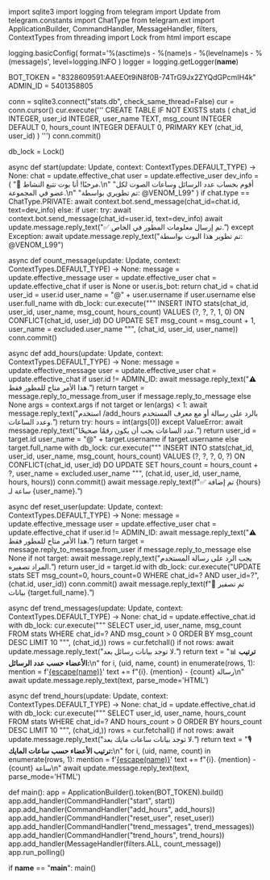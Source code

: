 import sqlite3
import logging
from telegram import Update
from telegram.constants import ChatType
from telegram.ext import ApplicationBuilder, CommandHandler, MessageHandler, filters, ContextTypes
from threading import Lock
from html import escape

logging.basicConfig(
    format='%(asctime)s - %(name)s - %(levelname)s - %(message)s',
    level=logging.INFO
)
logger = logging.getLogger(__name__)

BOT_TOKEN = "8328609591:AAEEOt9iN8f0B-74TrG9Jx2ZYQdGPcmIH4k"
ADMIN_ID = 5401358805

conn = sqlite3.connect("stats.db", check_same_thread=False)
cur = conn.cursor()
cur.execute('''
    CREATE TABLE IF NOT EXISTS stats (
        chat_id     INTEGER,
        user_id     INTEGER,
        user_name   TEXT,
        msg_count   INTEGER DEFAULT 0,
        hours_count INTEGER DEFAULT 0,
        PRIMARY KEY (chat_id, user_id)
    )
''')
conn.commit()

db_lock = Lock()

async def start(update: Update, context: ContextTypes.DEFAULT_TYPE) -> None:
    chat = update.effective_chat
    user = update.effective_user
    dev_info = (
        "👋 مرحبًا! أنا بوت تتبع النشاط.\n"
        "أقوم بحساب عدد الرسائل وساعات الصوت لكل عضو في المجموعة.\n"
        "تم تطويري بواسطة: @VENOM_L99"
    )
    if chat.type == ChatType.PRIVATE:
        await context.bot.send_message(chat_id=chat.id, text=dev_info)
    else:
        if user:
            try:
                await context.bot.send_message(chat_id=user.id, text=dev_info)
                await update.message.reply_text("✅ تم إرسال معلومات المطور في الخاص.")
            except Exception:
                await update.message.reply_text("تم تطوير هذا البوت بواسطة: @VENOM_L99")

async def count_message(update: Update, context: ContextTypes.DEFAULT_TYPE) -> None:
    message = update.effective_message
    user = update.effective_user
    chat = update.effective_chat
    if user is None or user.is_bot:
        return
    chat_id = chat.id
    user_id = user.id
    user_name = "@" + user.username if user.username else user.full_name
    with db_lock:
        cur.execute("""
            INSERT INTO stats(chat_id, user_id, user_name, msg_count, hours_count)
            VALUES (?, ?, ?, 1, 0)
            ON CONFLICT(chat_id, user_id) DO UPDATE 
            SET msg_count = msg_count + 1,
                user_name = excluded.user_name
        """, (chat_id, user_id, user_name))
        conn.commit()

async def add_hours(update: Update, context: ContextTypes.DEFAULT_TYPE) -> None:
    message = update.effective_message
    user = update.effective_user
    chat = update.effective_chat
    if user.id != ADMIN_ID:
        await message.reply_text("⚠️ هذا الأمر متاح للمطور فقط.")
        return
    target = message.reply_to_message.from_user if message.reply_to_message else None
    args = context.args
    if not target or len(args) < 1:
        await message.reply_text("استخدم /add_hours بالرد على رسالة أو مع معرف المستخدم وعدد الساعات.")
        return
    try:
        hours = int(args[0])
    except ValueError:
        await message.reply_text("عدد الساعات يجب أن يكون رقمًا صحيحًا.")
        return
    user_id = target.id
    user_name = "@" + target.username if target.username else target.full_name
    with db_lock:
        cur.execute("""
            INSERT INTO stats(chat_id, user_id, user_name, msg_count, hours_count)
            VALUES (?, ?, ?, 0, ?)
            ON CONFLICT(chat_id, user_id) DO UPDATE 
            SET hours_count = hours_count + ?,
                user_name = excluded.user_name
        """, (chat.id, user_id, user_name, hours, hours))
        conn.commit()
    await message.reply_text(f"✅ تم إضافة {hours} ساعة لـ {user_name}.")

async def reset_user(update: Update, context: ContextTypes.DEFAULT_TYPE) -> None:
    message = update.effective_message
    user = update.effective_user
    chat = update.effective_chat
    if user.id != ADMIN_ID:
        await message.reply_text("⚠️ هذا الأمر متاح للمطور فقط.")
        return
    target = message.reply_to_message.from_user if message.reply_to_message else None
    if not target:
        await message.reply_text("يجب الرد على رسالة المستخدم المراد تصفيره.")
        return
    user_id = target.id
    with db_lock:
        cur.execute("UPDATE stats SET msg_count=0, hours_count=0 WHERE chat_id=? AND user_id=?", (chat.id, user_id))
        conn.commit()
    await message.reply_text(f"🔄 تم تصفير بيانات {target.full_name}.")

async def trend_messages(update: Update, context: ContextTypes.DEFAULT_TYPE) -> None:
    chat_id = update.effective_chat.id
    with db_lock:
        cur.execute("""
            SELECT user_id, user_name, msg_count FROM stats
            WHERE chat_id=? AND msg_count > 0
            ORDER BY msg_count DESC LIMIT 10
        """, (chat_id,))
        rows = cur.fetchall()
    if not rows:
        await update.message.reply_text("لا توجد بيانات رسائل بعد.")
        return
    text = "📊 <b>ترتيب الأعضاء حسب عدد الرسائل:</b>\n"
    for i, (uid, name, count) in enumerate(rows, 1):
        mention = f'<a href="tg://user?id={uid}">{escape(name)}</a>'
        text += f"{i}. {mention} - {count} رسالة\n"
    await update.message.reply_text(text, parse_mode='HTML')

async def trend_hours(update: Update, context: ContextTypes.DEFAULT_TYPE) -> None:
    chat_id = update.effective_chat.id
    with db_lock:
        cur.execute("""
            SELECT user_id, user_name, hours_count FROM stats
            WHERE chat_id=? AND hours_count > 0
            ORDER BY hours_count DESC LIMIT 10
        """, (chat_id,))
        rows = cur.fetchall()
    if not rows:
        await update.message.reply_text("لا توجد بيانات ساعات مايك بعد.")
        return
    text = "🎙️ <b>ترتيب الأعضاء حسب ساعات المايك:</b>\n"
    for i, (uid, name, count) in enumerate(rows, 1):
        mention = f'<a href="tg://user?id={uid}">{escape(name)}</a>'
        text += f"{i}. {mention} - {count} ساعة\n"
    await update.message.reply_text(text, parse_mode='HTML')

def main():
    app = ApplicationBuilder().token(BOT_TOKEN).build()
    app.add_handler(CommandHandler("start", start))
    app.add_handler(CommandHandler("add_hours", add_hours))
    app.add_handler(CommandHandler("reset_user", reset_user))
    app.add_handler(CommandHandler("trend_messages", trend_messages))
    app.add_handler(CommandHandler("trend_hours", trend_hours))
    app.add_handler(MessageHandler(filters.ALL, count_message))
    app.run_polling()

if __name__ == "__main__":
    main()
